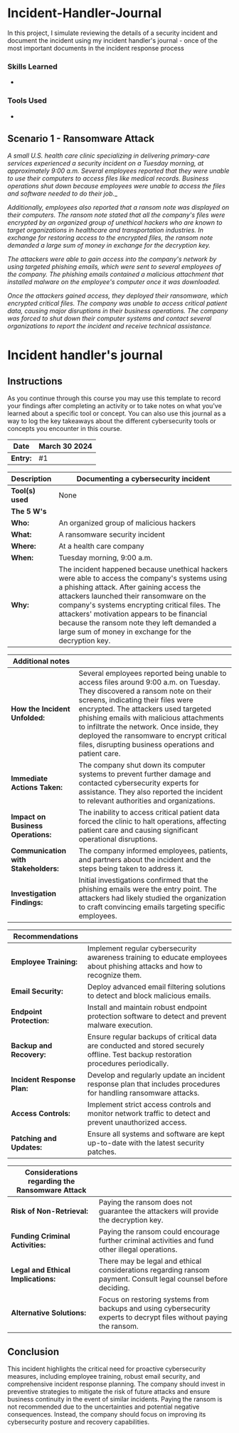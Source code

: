 # Incident-Handler-Journal
In this project, I simulate reviewing the details of a security incident and document the incident using my incident handler's journal - once of the most important documents in the incident response process

### Skills Learned

- 

### Tools Used

- 

## Scenario 1 - Ransomware Attack
_A small U.S. health care clinic specializing in delivering primary-care services experienced a security incident on a Tuesday morning, at approximately 9:00 a.m. Several employees reported that they were unable to use their computers to access files like medical records. Business operations shut down because employees were unable to access the files and software needed to do their job.__

_Additionally, employees also reported that a ransom note was displayed on their computers. The ransom note stated that all the company's files were encrypted by an organized group of unethical hackers who are known to target organizations in healthcare and transportation industries. 
In exchange for restoring access to the encrypted files, the ransom note demanded a large sum of money in exchange for the decryption key._

_The attackers were able to gain access into the company's network by using targeted phishing emails, which were sent to several employees of the company. The phishing emails contained a malicious attachment that installed malware on the employee's computer once it was downloaded._

_Once the attackers gained access, they deployed their ransomware, which encrypted critical files. The company was unable to access critical patient data, causing major disruptions in their business operations. The company was forced to shut down their computer systems and contact several organizations to report the incident and receive technical assistance._


# Incident handler's journal

## Instructions

As you continue through this course you may use this template to record your findings after completing an activity or to take notes on what you've learned about a specific tool or concept. You can also use this journal as a way to log the key takeaways about the different cybersecurity tools or concepts you encounter in this course.

| Date           | March 30 2024       |
|----------------|---------------------|
| **Entry:**     | #1                  |

| **Description**                               | **Documenting a cybersecurity incident**  |
|-----------------------------------------------|-------------------------------------------|
| **Tool(s) used**                              | None                                      |
| **The 5 W's**                                 |                                           |
| **Who:**                                      | An organized group of malicious hackers   |
| **What:**                                     | A ransomware security incident            |
| **Where:**                                    | At a health care company                  |
| **When:**                                     | Tuesday morning, 9:00 a.m.                         |
| **Why:**                                      | The incident happened because unethical hackers were able to access the company's systems using a phishing attack. After gaining access the attackers launched their ransomware on the company's systems encrypting critical files. The attackers' motivation appears to be financial because the ransom note they left demanded a large sum of money in exchange for the decryption key.  |


| **Additional notes**                          |                                           |
|-----------------------------------------------|-------------------------------------------|
| **How the Incident Unfolded:**                | Several employees reported being unable to access files around 9:00 a.m. on Tuesday. They discovered a ransom note on their screens, indicating their files were encrypted. The attackers used targeted phishing emails with malicious attachments to infiltrate the network. Once inside, they deployed the ransomware to encrypt critical files, disrupting business operations and patient care. |
| **Immediate Actions Taken:**                  | The company shut down its computer systems to prevent further damage and contacted cybersecurity experts for assistance. They also reported the incident to relevant authorities and organizations. |
| **Impact on Business Operations:**            | The inability to access critical patient data forced the clinic to halt operations, affecting patient care and causing significant operational disruptions. |
| **Communication with Stakeholders:**          | The company informed employees, patients, and partners about the incident and the steps being taken to address it. |
| **Investigation Findings:**                   | Initial investigations confirmed that the phishing emails were the entry point. The attackers had likely studied the organization to craft convincing emails targeting specific employees. |

| **Recommendations**   |                                           |
|-----------------------------------------------|-------------------------------------------|
| **Employee Training:**                        | Implement regular cybersecurity awareness training to educate employees about phishing attacks and how to recognize them. |
| **Email Security:**                           | Deploy advanced email filtering solutions to detect and block malicious emails. |
| **Endpoint Protection:**                      | Install and maintain robust endpoint protection software to detect and prevent malware execution. |
| **Backup and Recovery:**                      | Ensure regular backups of critical data are conducted and stored securely offline. Test backup restoration procedures periodically. |
| **Incident Response Plan:**                   | Develop and regularly update an incident response plan that includes procedures for handling ransomware attacks. |
| **Access Controls:**                          | Implement strict access controls and monitor network traffic to detect and prevent unauthorized access. |
| **Patching and Updates:**                     | Ensure all systems and software are kept up-to-date with the latest security patches. |

| **Considerations regarding the Ransomware Attack**   |                                           |
|-----------------------------------------------|-------------------------------------------|
| **Risk of Non-Retrieval:**                    | Paying the ransom does not guarantee the attackers will provide the decryption key. |
| **Funding Criminal Activities:**              | Paying the ransom could encourage further criminal activities and fund other illegal operations. |
| **Legal and Ethical Implications:**           | There may be legal and ethical considerations regarding ransom payment. Consult legal counsel before deciding. |
| **Alternative Solutions:**                    | Focus on restoring systems from backups and using cybersecurity experts to decrypt files without paying the ransom. |

## Conclusion

This incident highlights the critical need for proactive cybersecurity measures, including employee training, robust email security, and comprehensive incident response planning. The company should invest in preventive strategies to mitigate the risk of future attacks and ensure business continuity in the event of similar incidents. Paying the ransom is not recommended due to the uncertainties and potential negative consequences. Instead, the company should focus on improving its cybersecurity posture and recovery capabilities.




